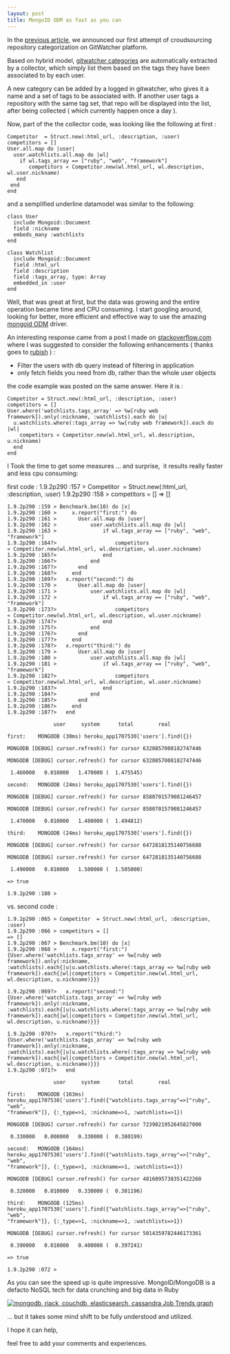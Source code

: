 ```yaml
--- 
layout: post 
title: MongoID ODM as fast as you can 
--- 
```



In the [previous article](http://gitwatcher.com/blog/easy-and-cooperative-project-categorization-is-now-open-to-gitwatcher-users.html), 
we announced our first attempt of croudsourcing repository categorization on GitWatcher platform.


Based on hybrid model, [gitwatcher
categories](http://gitwatcher.com/categories) are automatically extracted by a
collector, which simply list them based on the tags they have been associated
to by each user.


A new category can be added by a logged in gitwatcher, who gives it a name and
a set of tags to be associated with. If another user tags a repository with
the same tag set, that repo will be displayed into the list, after being
collected ( which currently happen once a day ).


Now, part of the the collector code, was looking like the following at first :


    Competitor  = Struct.new(:html_url, :description, :user)
    competitors = []
    User.all.map do |user|
      user.watchlists.all.map do |wl|
        if wl.tags_array == ["ruby", "web", "framework"]
           competitors « Competitor.new(wl.html_url, wl.description, wl.user.nickname)
       end
     end
    end

    

and a semplified underline datamodel was similar to the following:  
      
     

    class User
      include Mongoid::Document
      field :nickname
      embeds_many :watchlists
    end
    
    class Watchlist
      include Mongoid::Document
      field :html_url
      field :description
      field :tags_array, type: Array
      embedded_in :user
    end



Well, that was great at first, but the data was growing and the entire
operation became time and CPU consuming. I start googling around, looking for
better, more efficient and effective way to use the amazing[ mongoid
ODM](http://mongoid.org/) driver.


An interesting response came from a post I made on
[stackoverflow.com](http://stackoverflow.com/questions/10121977/extracting-modelling-and-changing-data-model-with-mongoid-mongodb) where I was suggested
to consider the following enhancements ( thanks goes to
[rubish](http://stackoverflow.com/users/479167/rubish) ) :

  * Filter the users with db query instead of filtering in application
  * only fetch fields you need from db, rather than the whole user objects


the code example was posted on the same answer. Here it is :



    Competitor = Struct.new(:html_url, :description, :user)
    competitors = []
    User.where('watchlists.tags_array' => %w[ruby web framework]).only(:nickname, :watchlists).each do |u|
      u.watchlists.where(:tags_array => %w[ruby web framework]).each do |wl|
        competitors « Competitor.new(wl.html_url, wl.description, u.nickname)
      end
    end



I Took the time to get some measures … and surprise,  it results really faster
and less cpu consuming:


first code :
    1.9.2p290 :157 > Competitor  = Struct.new(:html_url, :description, :user)
    1.9.2p290 :158 > competitors = []
    => []
    
    1.9.2p290 :159 > Benchmark.bm(10) do |x|
    1.9.2p290 :160 >     x.report("first:") do
    1.9.2p290 :161 >       User.all.map do |user|
    1.9.2p290 :162 >           user.watchlists.all.map do |wl|
    1.9.2p290 :163 >               if wl.tags_array == ["ruby", "web",
    "framework"]
    1.9.2p290 :164?>                   competitors « Competitor.new(wl.html_url, wl.description, wl.user.nickname)
    1.9.2p290 :165?>               end
    1.9.2p290 :166?>           end
    1.9.2p290 :167?>       end
    1.9.2p290 :168?>     end
    1.9.2p290 :169?>   x.report("second:") do
    1.9.2p290 :170 >       User.all.map do |user|
    1.9.2p290 :171 >           user.watchlists.all.map do |wl|
    1.9.2p290 :172 >               if wl.tags_array == ["ruby", "web", "framework"]
    1.9.2p290 :173?>                   competitors « Competitor.new(wl.html_url, wl.description, wl.user.nickname)
    1.9.2p290 :174?>               end
    1.9.2p290 :175?>           end
    1.9.2p290 :176?>       end
    1.9.2p290 :177?>     end
    1.9.2p290 :178?>   x.report("third:") do
    1.9.2p290 :179 >       User.all.map do |user|
    1.9.2p290 :180 >           user.watchlists.all.map do |wl|
    1.9.2p290 :181 >               if wl.tags_array == ["ruby", "web", "framework"]
    1.9.2p290 :182?>                   competitors « Competitor.new(wl.html_url, wl.description, wl.user.nickname)
    1.9.2p290 :183?>               end
    1.9.2p290 :184?>           end
    1.9.2p290 :185?>       end
    1.9.2p290 :186?>     end
    1.9.2p290 :187?>   end
    
                   user     system      total        real
    
    first:    MONGODB (30ms) heroku_app1707530['users'].find({})
    
    MONGODB [DEBUG] cursor.refresh() for cursor 6320857008182747446
    
    MONGODB [DEBUG] cursor.refresh() for cursor 6320857008182747446
    
     1.460000   0.010000   1.470000 (  1.475545)
    
    second:   MONGODB (24ms) heroku_app1707530['users'].find({})
    
    MONGODB [DEBUG] cursor.refresh() for cursor 8580701579081246457
    
    MONGODB [DEBUG] cursor.refresh() for cursor 8580701579081246457
    
     1.470000   0.010000   1.480000 (  1.494812)
    
    third:    MONGODB (24ms) heroku_app1707530['users'].find({})
    
    MONGODB [DEBUG] cursor.refresh() for cursor 6472818135140756688
    
    MONGODB [DEBUG] cursor.refresh() for cursor 6472818135140756688
    
     1.490000   0.010000   1.500000 (  1.505000)
    
    => true
    
    1.9.2p290 :188 >



vs. second code :

    1.9.2p290 :065 > Competitor  = Struct.new(:html_url, :description, :user)
    1.9.2p290 :066 > competitors = []
    => []
    1.9.2p290 :067 > Benchmark.bm(10) do |x|
    1.9.2p290 :068 >     x.report("first:") {User.where('watchlists.tags_array' => %w[ruby web framework]).only(:nickname, :watchlists).each{|u|u.watchlists.where(:tags_array => %w[ruby web framework]).each{|wl|competitors « Competitor.new(wl.html_url, wl.description, u.nickname)}}}
    
    1.9.2p290 :069?>   x.report("second:") {User.where('watchlists.tags_array' => %w[ruby web framework]).only(:nickname, :watchlists).each{|u|u.watchlists.where(:tags_array => %w[ruby web framework]).each{|wl|competitors « Competitor.new(wl.html_url, wl.description, u.nickname)}}}
    
    1.9.2p290 :070?>   x.report("third:") {User.where('watchlists.tags_array' => %w[ruby web framework]).only(:nickname, :watchlists).each{|u|u.watchlists.where(:tags_array => %w[ruby web framework]).each{|wl|competitors « Competitor.new(wl.html_url, wl.description, u.nickname)}}}
    1.9.2p290 :071?>   end
    
                   user     system      total        real
    
    first:    MONGODB (163ms)
    heroku_app1707530['users'].find({"watchlists.tags_array"=>["ruby", "web",
    "framework"]}, {:_type=>1, :nickname=>1, :watchlists=>1})
    
    MONGODB [DEBUG] cursor.refresh() for cursor 7239021952645827000
    
     0.330000   0.000000   0.330000 (  0.380199)
    
    second:   MONGODB (164ms)
    heroku_app1707530['users'].find({"watchlists.tags_array"=>["ruby", "web",
    "framework"]}, {:_type=>1, :nickname=>1, :watchlists=>1})
    
    MONGODB [DEBUG] cursor.refresh() for cursor 4816095738351422260
    
     0.320000   0.010000   0.330000 (  0.381196)
    
    third:    MONGODB (125ms)
    heroku_app1707530['users'].find({"watchlists.tags_array"=>["ruby", "web",
    "framework"]}, {:_type=>1, :nickname=>1, :watchlists=>1})
    
    MONGODB [DEBUG] cursor.refresh() for cursor 5014359782446173361
    
     0.390000   0.010000   0.400000 (  0.397241)
    
    => true
    
    1.9.2p290 :072 >


As you can see the speed up is quite impressive. MongoID/MongoDB is a defacto
NoSQL tech for data crunching and big data in Ruby


[ ![mongodb, riack, couchdb, elasticsearch, cassandra Job Trends graph](http://www.indeed.com/trendgraph/jobgraph.png?q=mongodb%2C+riack%2C+couchdb%2C+elasticsearch%2C+cassandra)](http://www.indeed.com/jobtrends?q=mongodb%2C+riack%2C+couchdb%2C+elasticsearch%2C+cassandra)


… but it takes some mind shift to be fully understood and utilized.


I hope it can help,

feel free to add your comments and experiences.

